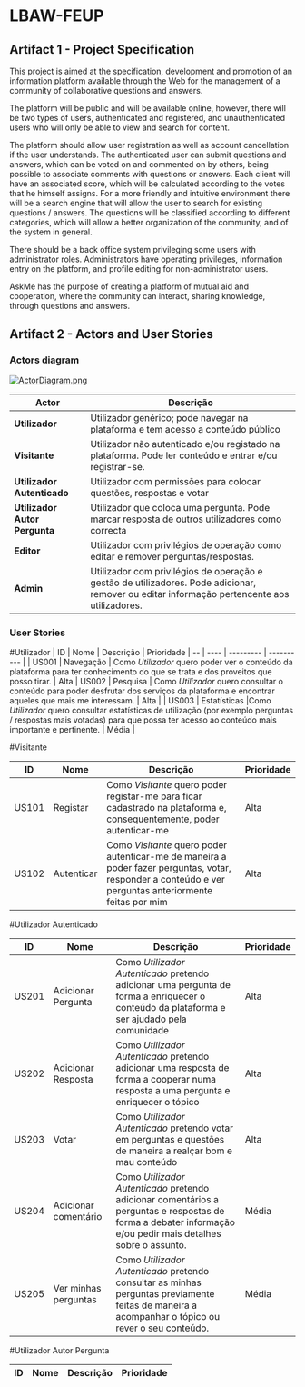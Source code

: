 # LBAW-FEUP
## Artifact 1 - Project Specification

This project is aimed at the specification, development and promotion of an information platform available through the Web for the management of a community of collaborative questions and answers.

The platform will be public and will be available online, however, there will be two types of users, authenticated and registered, and unauthenticated users who will only be able to view and search for content.

The platform should allow user registration as well as account cancellation if the user understands. The authenticated user can submit questions and answers, which can be voted on and commented on by others, being possible to associate comments with questions or answers. Each client will have an associated score, which will be calculated according to the votes that he himself assigns. For a more friendly and intuitive environment there will be a search engine that will allow the user to search for existing questions / answers. The questions will be classified according to different categories, which will allow a better organization of the community, and of the system in general.

There should be a back office system privileging some users with administrator roles. Administrators have operating privileges, information entry on the platform, and profile editing for non-administrator users.

AskMe has the purpose of creating a platform of mutual aid and cooperation, where the community can interact, sharing knowledge, through questions and answers.

## Artifact 2 - Actors and User Stories
### Actors diagram
[![ActorDiagram.png](https://s2.postimg.org/r5mr6l9qh/Actor_Diagram.png)](https://postimg.org/image/6lhx83tz9/)


| Actor | Descrição
| ------- | ----------- |
| **Utilizador** | Utilizador genérico; pode navegar na plataforma e tem acesso a conteúdo público |
| **Visitante** | Utilizador não autenticado e/ou registado na plataforma. Pode ler conteúdo e entrar e/ou registrar-se. |
| **Utilizador Autenticado** | Utilizador com permissões para colocar questões, respostas e votar |
| **Utilizador Autor Pergunta** | Utilizador que coloca uma pergunta. Pode marcar resposta de outros utilizadores como correcta |
| **Editor** | Utilizador com privilégios de operação como editar e remover perguntas/respostas. 
| **Admin** | Utilizador com privilégios de operação e gestão de utilizadores. Pode adicionar, remover ou editar informação pertencente aos utilizadores. |

### User Stories

#Utilizador 
| ID | Nome | Descrição | Prioridade
| -- | ---- | --------- | ---------- |
| US001 | Navegação | Como *Utilizador* quero poder ver o conteúdo da plataforma para ter conhecimento do que se trata e dos proveitos que posso tirar. | Alta
| US002 | Pesquisa | Como *Utilizador* quero consultar o conteúdo para poder desfrutar dos serviços da plataforma e encontrar aqueles que mais me interessam. | Alta |
| US003 | Estatísticas |Como *Utilizador* quero consultar estatísticas de utilização (por exemplo perguntas / respostas mais votadas) para que possa ter acesso ao conteúdo mais importante e pertinente. | Média |

#Visitante

| ID | Nome | Descrição | Prioridade
| -- | ---- | --------- | ---------- |
| US101 | Registar | Como *Visitante* quero poder registar-me para ficar cadastrado na plataforma e, consequentemente, poder autenticar-me | Alta
| US102 | Autenticar | Como *Visitante* quero poder autenticar-me de maneira a poder fazer perguntas, votar, responder a conteúdo e ver perguntas anteriormente feitas por mim | Alta

#Utilizador Autenticado 

| ID | Nome | Descrição | Prioridade
| -- | ---- | --------- | ---------- |
| US201 | Adicionar Pergunta | Como *Utilizador Autenticado* pretendo adicionar uma pergunta de forma a enriquecer o conteúdo da plataforma e ser ajudado pela comunidade | Alta
| US202 | Adicionar Resposta | Como *Utilizador Autenticado* pretendo adicionar uma resposta de forma a cooperar numa resposta a uma pergunta e enriquecer o tópico | Alta
| US203 | Votar | Como *Utilizador Autenticado* pretendo votar em perguntas e questões de maneira a realçar bom e mau conteúdo | Alta
| US204 | Adicionar comentário | Como *Utilizador Autenticado* pretendo adicionar comentários a perguntas e respostas de forma a debater informação e/ou pedir mais detalhes sobre o assunto. | Média 
| US205 | Ver minhas perguntas | Como *Utilizador Autenticado* pretendo consultar as minhas perguntas previamente feitas de maneira a acompanhar o tópico ou rever o seu conteúdo. | Média

#Utilizador Autor Pergunta

| ID | Nome | Descrição | Prioridade
| -- | ---- | --------- | ---------- |
